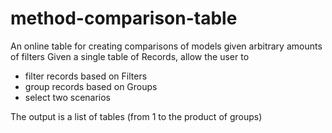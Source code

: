 # method-comparison-table
An online table for creating comparisons of models given arbitrary amounts of filters
Given a single table of Records, allow the user to
- filter records based on Filters
- group records based on Groups
- select two scenarios

The output is a list of tables (from 1 to the product of groups)
